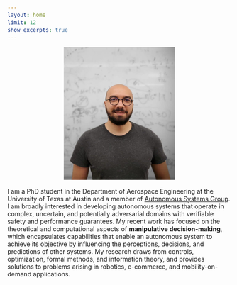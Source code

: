 ```yaml
---
layout: home
limit: 12
show_excerpts: true
---
```

<p align="center">
<img src="yagiz_savas_photo_2.jpeg" width="250"/>
</p>

I am a PhD student in the Department of Aerospace Engineering at the University of Texas at Austin and a member of [Autonomous Systems Group](https://www.ae.utexas.edu/facultysites/topcu/wiki/index.php/Main_Page). I am broadly interested in developing autonomous systems that operate in complex, uncertain, and potentially adversarial domains with verifiable safety and performance guarantees. My recent work has focused on the theoretical and computational aspects of **manipulative decision-making**, which encapsulates capabilities that enable an autonomous system to achieve its objective by influencing the perceptions, decisions, and predictions of other systems. My research draws from controls, optimization, formal methods, and information theory, and provides solutions to problems arising in robotics, e-commerce, and mobility-on-demand applications.